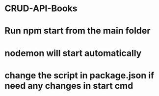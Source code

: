 # CRUD-API-Books
# Run npm start from the main folder
# nodemon will start automatically
# change the script in package.json if need any changes in start cmd
